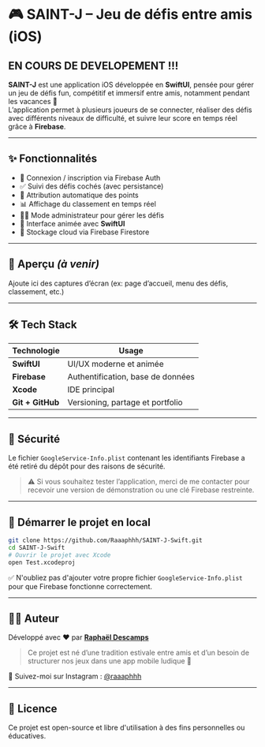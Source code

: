 
# 🎮 SAINT-J – Jeu de défis entre amis (iOS)

## EN COURS DE DEVELOPEMENT !!!

**SAINT-J** est une application iOS développée en **SwiftUI**, pensée pour gérer un jeu de défis fun, compétitif et immersif entre amis, notamment pendant les vacances 🌴  
L’application permet à plusieurs joueurs de se connecter, réaliser des défis avec différents niveaux de difficulté, et suivre leur score en temps réel grâce à **Firebase**.

---

## ✨ Fonctionnalités

- 🔐 Connexion / inscription via Firebase Auth
- ✅ Suivi des défis cochés (avec persistance)
- 🧠 Attribution automatique des points
- 📊 Affichage du classement en temps réel
- 🧑‍⚖️ Mode administrateur pour gérer les défis
- 🎨 Interface animée avec **SwiftUI**
- 💾 Stockage cloud via Firebase Firestore

---

## 📸 Aperçu *(à venir)*

Ajoute ici des captures d’écran (ex: page d’accueil, menu des défis, classement, etc.)

---

## 🛠️ Tech Stack

| Technologie | Usage |
|-------------|-------|
| **SwiftUI** | UI/UX moderne et animée |
| **Firebase** | Authentification, base de données |
| **Xcode** | IDE principal |
| **Git + GitHub** | Versioning, partage et portfolio |

---

## 🔐 Sécurité

Le fichier `GoogleService-Info.plist` contenant les identifiants Firebase a été retiré du dépôt pour des raisons de sécurité.

> ⚠️ Si vous souhaitez tester l’application, merci de me contacter pour recevoir une version de démonstration ou une clé Firebase restreinte.

---

## 🚀 Démarrer le projet en local

```bash
git clone https://github.com/Raaaphhh/SAINT-J-Swift.git
cd SAINT-J-Swift
# Ouvrir le projet avec Xcode
open Test.xcodeproj
```

✅ N'oubliez pas d'ajouter votre propre fichier `GoogleService-Info.plist` pour que Firebase fonctionne correctement.

---

## 👨‍🎨 Auteur

Développé avec ❤️ par [**Raphaël Descamps**](https://github.com/Raaaphhh)  
> Ce projet est né d’une tradition estivale entre amis et d’un besoin de structurer nos jeux dans une app mobile ludique 🎯

📸 Suivez-moi sur Instagram : [@raaaphhh](https://www.instagram.com/)

---

## 📜 Licence

Ce projet est open-source et libre d'utilisation à des fins personnelles ou éducatives.
